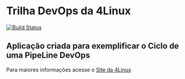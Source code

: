 # Trilha DevOps da 4Linux

<!-- Altere a Flag abaixo com sua URL do Travis -->
[![Build Status](https://travis-ci.org/fernandoemerson/DevOpsLab-HelloWorld.svg?branch=master)](https://travis-ci.org/fernandoemerson/DevOpsLab-HelloWorld)

## Aplicação criada para exemplificar o Ciclo de uma PipeLine DevOps


Para maiores informações acesse o [Site da 4Linux](https://www.4linux.com.br/cursos/devops)
